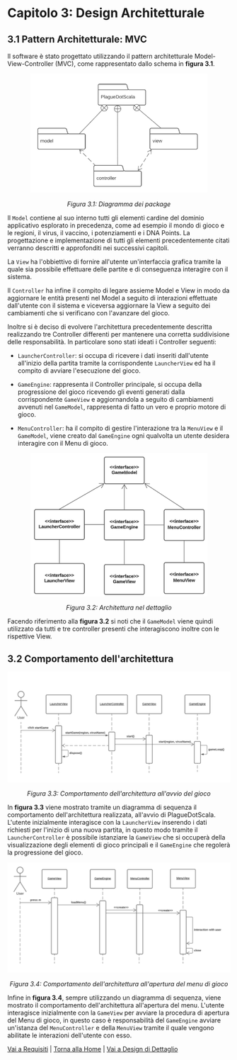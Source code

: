 # Capitolo 3: Design Architetturale

## 3.1 Pattern Architetturale: MVC

Il software è stato progettato utilizzando il pattern architetturale Model-View-Controller (MVC), come rappresentato dallo schema in **figura 3.1**. 

<p align="center">
  <img src="./images/03_DesignArchitetturale/PackageDiagram.png" width="400px" height="auto" alt="Diagramma dei Package"/>
  <p align="center"><em>Figura 3.1: Diagramma dei package</em></p>
</p>

Il `Model` contiene al suo interno tutti gli elementi cardine del dominio applicativo esplorato in precedenza, come ad esempio il mondo di gioco e le regioni, il virus, il vaccino, i potenziamenti e i DNA Points. La progettazione e implementazione di tutti gli elementi precedentemente citati verranno descritti e approfonditi nei successivi capitoli.

La `View` ha l'obbiettivo di fornire all'utente un'interfaccia grafica tramite la quale sia possibile effettuare delle partite e di conseguenza interagire con il sistema.

Il `Controller` ha infine il compito di legare assieme Model e View in modo da aggiornare le entità presenti nel Model a seguito di interazioni effettuate dall'utente con il sistema e viceversa aggiornare la View a seguito dei cambiamenti che si verificano con l'avanzare del gioco.

Inoltre si è deciso di evolvere l'architettura precedentemente descritta realizzando tre Controller differenti per mantenere una corretta suddivisione delle responsabilità. In particolare sono stati ideati i Controller seguenti: 
- `LauncherController`: si occupa di ricevere i dati inseriti dall'utente all'inizio della partita tramite la corrispondente `LauncherView` ed ha il compito di avviare l'esecuzione del gioco.

- `GameEngine`: rappresenta il Controller principale, si occupa della progressione del gioco ricevendo gli eventi generati dalla corrispondente `GameView` e aggiornandola a seguito di cambiamenti avvenuti nel `GameModel`, rappresenta di fatto un vero e proprio motore di gioco.

- `MenuController`: ha il compito di gestire l'interazione tra la `MenuView` e il `GameModel`, viene creato dal `GameEngine` ogni qualvolta un utente desidera interagire con il Menu di gioco.

<p align="center">
  <img src="./images/03_DesignArchitetturale/MVCDiagram.png" width="400px" height="auto" alt="Architettura nel dettaglio"/>
  <p align="center"><em>Figura 3.2: Architettura nel dettaglio</em></p>
</p>

Facendo riferimento alla **figura 3.2** si noti che il `GameModel` viene quindi utilizzato da tutti e tre controller presenti che interagiscono inoltre con le rispettive View.

## 3.2 Comportamento dell'architettura

<p align="center">
  <img src="./images/03_DesignArchitetturale/LauncherDiagram.png"  width="600px" height="auto" alt="Comportamento dell'architettura all'avvio del gioco"/>
  <p align="center"><em>Figura 3.3: Comportamento dell'architettura all'avvio del gioco</em></p>
</p>

In **figura 3.3** viene mostrato tramite un diagramma di sequenza il comportamento dell'architettura realizzata, all'avvio di PlagueDotScala. L'utente inizialmente interagisce con la `LauncherView` inserendo i dati richiesti per l'inizio di una nuova partita, in questo modo tramite il `LauncherController` è possibile istanziare la `GameView` che si occuperà della visualizzazione degli elementi di gioco principali e il `GameEngine` che regolerà la progressione del gioco.

<p align="center">
  <img src="./images/03_DesignArchitetturale/MenuDiagram.png" width="600px" height="auto" alt="Comportamento dell'architettura all'apertura del menu di gioco"/>
  <p align="center"><em>Figura 3.4: Comportamento dell'architettura all'apertura del menu di gioco</em></p>
</p>

Infine in **figura 3.4**, sempre utilizzando un diagramma di sequenza, viene mostrato il comportamento dell'architettura all'apertura del menu. L'utente interagisce inizialmente con la `GameView` per avviare la procedura di apertura del Menu di gioco, in questo caso è responsabilità del `GameEngine` avviare un'istanza del `MenuController` e della `MenuView` tramite il quale vengono abilitate le interazioni dell'utente con esso.

[Vai a Requisiti](./02_Requisiti.md) | [Torna alla Home](../index.md) | [Vai a Design di Dettaglio](./04_DesignDiDettaglio.md)
